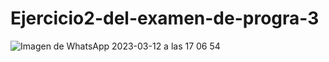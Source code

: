 # Ejercicio2-del-examen-de-progra-3
![Imagen de WhatsApp 2023-03-12 a las 17 06 54](https://user-images.githubusercontent.com/85418447/224580180-3193ff59-41dd-4ed4-84ec-8558a1ad4e97.jpg)
